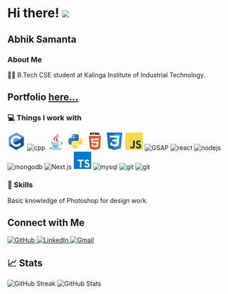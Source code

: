 
# Hi there! <img src="https://emojis.slackmojis.com/emojis/images/1531849430/4246/blob-sunglasses.gif?1531849430" width="30"/>

## Abhik Samanta



### About Me
👨‍💻 B.Tech CSE student at Kalinga Institute of Industrial Technology.

## Portfolio <a href="https://portfolio-kappa-flame-55.vercel.app/">here...</a>

### 💻 Things I work with
<p align="left"> 
  <img src="https://raw.githubusercontent.com/devicons/devicon/master/icons/c/c-original.svg" alt="c" width="40" height="40"/>
  <img src="https://raw.githubusercontent.com/jmnote/z-icons/master/svg/cpp.svg" alt="cpp" width="40" height="40"/>
  <img src="https://raw.githubusercontent.com/devicons/devicon/master/icons/java/java-original.svg" alt="java" width="40" height="40"/>
  <img src="https://raw.githubusercontent.com/devicons/devicon/master/icons/python/python-original.svg" alt="python" width="40" height="40"/>
  <img src="https://raw.githubusercontent.com/devicons/devicon/master/icons/html5/html5-original-wordmark.svg" alt="html5" width="40" height="40"/>
  <img src="https://github.com/devicons/devicon/blob/master/icons/css3/css3-original.svg" alt="css3" width="40" height="40"/>
  <img src="https://raw.githubusercontent.com/devicons/devicon/master/icons/javascript/javascript-original.svg" alt="javascript" width="40" height="40"/>
  <img src="https://encrypted-tbn0.gstatic.com/images?q=tbn:ANd9GcQcUoG_7iACY_tbK5bD7SUpnmbfkOvBkQD1tQ&s" alt="GSAP" width="40" height="40"/>
  <img src="https://cdn.jsdelivr.net/gh/devicons/devicon/icons/react/react-original.svg" alt="react" width="40" height="40"/>
  <img src="https://cdn.jsdelivr.net/gh/devicons/devicon/icons/nodejs/nodejs-original.svg" alt="nodejs" width="40" height="40"/>
  <img src="https://cdn.jsdelivr.net/gh/devicons/devicon/icons/mongodb/mongodb-original.svg" alt="mongodb" width="40" height="40"/>
  <img src="https://cdn.jsdelivr.net/gh/devicons/devicon/icons/nextjs/nextjs-original.svg" alt="Next.js" width="40" height="40"/>
  <img src="https://raw.githubusercontent.com/devicons/devicon/master/icons/typescript/typescript-original.svg" alt="typescript" width="40" height="40"/>
  <img src="https://cdn.jsdelivr.net/gh/devicons/devicon/icons/mysql/mysql-original.svg" alt="mysql" width="40" height="40"/>
  <img src="https://cdn.jsdelivr.net/gh/devicons/devicon/icons/git/git-original.svg" alt="git" width="40" height="40"/>
  <img src="https://img.shields.io/badge/GitHub-%2312100E.svg?&logo=Github&logoColor=white" alt="git" width="60" height="40"/>
</p>

### 🎨 Skills
Basic knowledge of Photoshop for design work.

## Connect with Me
<p>
  <a href="https://github.com/Abhik004" target="_blank">
    <img alt="GitHub" src="https://img.shields.io/badge/GitHub-%2312100E.svg?&style=for-the-badge&logo=Github&logoColor=white"/>
  </a>
  <a href="https://www.linkedin.com/in/abhik-samanta2004/" target="_blank">
    <img alt="LinkedIn" src="https://img.shields.io/badge/linkedin-%230077B5.svg?&style=for-the-badge&logo=linkedin&logoColor=white"/>
  </a>
  <a href="mailto:abhiksamanta004@gmail.com" target="_blank">
    <img alt="Gmail" src="https://img.shields.io/badge/Gmail-%2312100E.svg?&style=for-the-badge&logo=Gmail&logoColor=white"/>
  </a>
</p>

## 📈 Stats
![GitHub Streak](https://streak-stats.demolab.com/?user=Abhik004&theme=jolly)
![GitHub Stats](https://github-readme-stats.vercel.app/api?username=abhik004&show_icons=true&theme=jolly)
